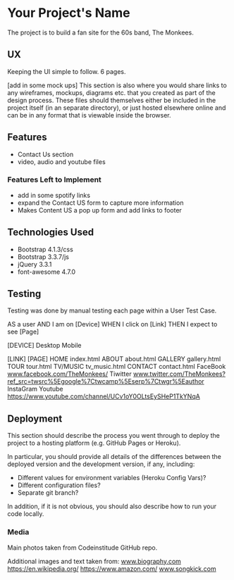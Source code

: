 # Your Project's Name

The project is to build a fan site for the 60s band, The Monkees.
 
## UX

Keeping the UI simple to follow. 6 pages.

[add in some mock ups]
This section is also where you would share links to any wireframes, mockups, diagrams etc. that you created as part of the design process. These files should themselves either be included in the project itself (in an separate directory), or just hosted elsewhere online and can be in any format that is viewable inside the browser.

## Features

- Contact Us section
- video, audio and youtube files 

### Features Left to Implement

- add in some spotify links
- expand the Contact US form to capture more information
- Makes Content US a pop up form and add links to footer

## Technologies Used

- Bootstrap 4.1.3/css
- Bootstrap 3.3.7/js
- jQuery 3.3.1
- font-awesome 4.7.0

## Testing

Testing was done by manual testing each page within a User Test Case.

AS a user
AND I am on [Device]
WHEN I click on [Link]
THEN I expect to see [Page]

[DEVICE]
Desktop
Mobile

[LINK]                  [PAGE]
HOME                    index.html
ABOUT                   about.html
GALLERY                 gallery.html
TOUR                    tour.html
TV/MUSIC                tv_music.html
CONTACT                 contact.html
FaceBook                www.facebook.com/TheMonkees/
Tiwitter                www.twitter.com/TheMonkees?ref_src=twsrc%5Egoogle%7Ctwcamp%5Eserp%7Ctwgr%5Eauthor
InstaGram
Youtube                 https://www.youtube.com/channel/UCv1oY0OLtsEySHeP1TkYNqA


## Deployment

This section should describe the process you went through to deploy the project to a hosting platform (e.g. GitHub Pages or Heroku).

In particular, you should provide all details of the differences between the deployed version and the development version, if any, including:
- Different values for environment variables (Heroku Config Vars)?
- Different configuration files?
- Separate git branch?

In addition, if it is not obvious, you should also describe how to run your code locally.



### Media
Main photos taken from Codeinstitude GitHub repo.

Additional images and text taken from:
www.biography.com
https://en.wikipedia.org/
https://www.amazon.com/
www.songkick.com